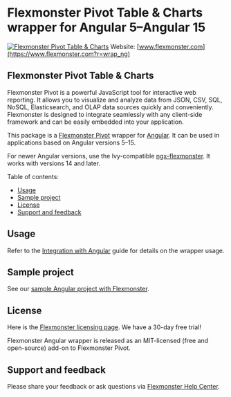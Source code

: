 # Flexmonster Pivot Table & Charts wrapper for Angular 5–Angular 15
[![Flexmonster Pivot Table & Charts](https://cdn.flexmonster.com/landing.png)](https://www.flexmonster.com?r=wrap_ng)
Website: [www.flexmonster.com](https://www.flexmonster.com?r=wrap_ng)

## Flexmonster Pivot Table & Charts

Flexmonster Pivot is a powerful JavaScript tool for interactive web reporting. It allows you to visualize and analyze data from JSON, CSV, SQL, NoSQL, Elasticsearch, and OLAP data sources quickly and conveniently. Flexmonster is designed to integrate seamlessly with any client-side framework and can be easily embedded into your application.

This package is a [Flexmonster Pivot](https://www.flexmonster.com?r=wrap_ng) wrapper for [Angular](https://angular.io/). It can be used in applications based on Angular versions 5–15.

For newer Angular versions, use the Ivy-compatible [ngx-flexmonster](https://www.npmjs.com/package/ngx-flexmonster). It works with versions 14 and later.

Table of contents:

* [Usage](#usage)
* [Sample project](#sample-project)
* [License](#license)
* [Support and feedback](#support-feedback)

## <a name="usage"></a>Usage ##

Refer to the [Integration with Angular](https://www.flexmonster.com/doc/integration-with-angular?r=wrap_ng) guide for details on the wrapper usage.

## <a name="sample-project"></a>Sample project ##

See our [sample Angular project with Flexmonster](https://github.com/flexmonster/pivot-angular/tree/ng-flexmonster).

## <a name="license"></a>License ##

Here is the [Flexmonster licensing page](https://www.flexmonster.com/pivot-table-editions-and-pricing?r=wrap_ng). We have a 30-day free trial! 

Flexmonster Angular wrapper is released as an MIT-licensed (free and open-source) add-on to Flexmonster Pivot.

## <a name="support-feedback"></a>Support and feedback ##

Please share your feedback or ask questions via [Flexmonster Help Center](https://www.flexmonster.com/help-center?r=wrap_ng).

